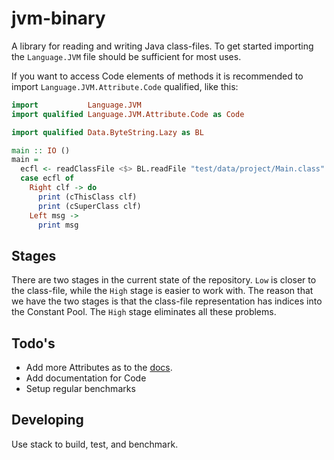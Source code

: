 # jvm-binary

A library for reading and writing Java class-files. To get started
importing the `Language.JVM` file should be sufficient for most uses.

If you want to access Code elements of methods it is recommended to 
import `Language.JVM.Attribute.Code` qualified, like this:

```haskell
import           Language.JVM
import qualified Language.JVM.Attribute.Code as Code

import qualified Data.ByteString.Lazy as BL

main :: IO ()
main = 
  ecfl <- readClassFile <$> BL.readFile "test/data/project/Main.class" 
  case ecfl of 
    Right clf -> do
      print (cThisClass clf)
      print (cSuperClass clf)
    Left msg -> 
      print msg
```

## Stages

There are two stages in the current state of the repository. `Low` is closer
to the class-file, while the `High` stage is easier to work with. The reason
that we have the two stages is that the class-file representation has indices
into the Constant Pool. The `High` stage eliminates all these problems.


## Todo's

- Add more Attributes as to the
[docs](http://docs.oracle.com/javase/specs/jvms/se7/html/jvms-4.html#jvms-4.7).
- Add documentation for Code
- Setup regular benchmarks

## Developing

Use stack to build, test, and benchmark.

